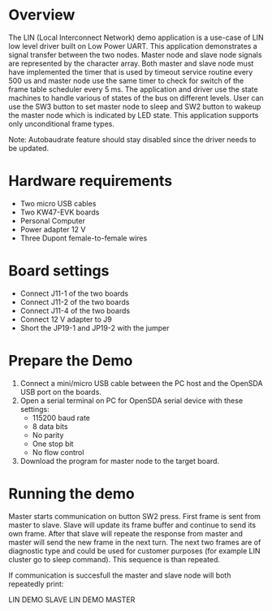 Overview
========
The LIN (Local Interconnect Network) demo application is a use-case of LIN low level driver built on Low Power UART. This application demonstrates a signal transfer between the two nodes. Master node and slave node signals are represented by the character array. Both master and slave node must have implemented the timer that is used by timeout service routine every 500 us and master node use the same timer to check for switch of the frame table scheduler every 5 ms.
The application and driver use the state machines to handle various of states of the bus on different levels.
User can use the SW3 button to set master node to sleep and SW2 button to wakeup the master node which is indicated by LED state.
This application supports only unconditional frame types.

Note: Autobaudrate feature should stay disabled since the driver needs to be updated.

Hardware requirements
=====================
- Two micro USB cables
- Two KW47-EVK boards
- Personal Computer
- Power adapter 12 V
- Three Dupont female-to-female wires

Board settings
==============
- Connect J11-1 of the two boards
- Connect J11-2 of the two boards
- Connect J11-4 of the two boards
- Connect 12 V adapter to J9
- Short the JP19-1 and JP19-2 with the jumper

Prepare the Demo
================
1.  Connect a mini/micro USB cable between the PC host and the OpenSDA USB port on the boards.
2.  Open a serial terminal on PC for OpenSDA serial device with these settings:
    - 115200 baud rate
    - 8 data bits
    - No parity
    - One stop bit
    - No flow control
6.  Download the program for master node to the target board.

Running the demo
================
Master starts communication on button SW2 press. First frame is sent from master to slave. Slave will update its frame buffer and continue to send its own frame. After that slave will repeate the response from master and master will send the new frame in the next turn. The next two frames are of diagnostic type and could be used for customer purposes (for example LIN cluster go to sleep command). This sequence is than repeated.

If communication is succesfull the master and slave node will both repeatedly print:

LIN DEMO
SLAVE
LIN DEMO
MASTER